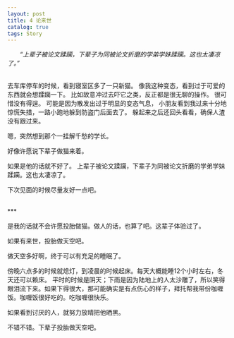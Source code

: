 ```yaml
---
layout: post
title: 4 论来世
catalog: true  
tags: Story
---
```


&emsp;&emsp;*“上辈子被论文蹂躏，下辈子为同被论文折磨的学弟学妹蹂躏。这也太凄凉了。”*

<br/>
去车库停车的时候，看到寝室区多了一只新猫。
像我这种变态，看到过于可爱的东西就会想蹂躏一下。
比如故意冲过去吓它之类，反正都是很无聊的操作。
很可惜没有得逞。
可能是因为散发出过于明显的变态气息，
小朋友看到我过来十分地惊慌失措，一路小跑地躲到防盗门后面去了。
躲起来之后还回头看看，确保人渣没有跟过来。

嗯，突然想到那个一挂解千愁的学长。

好像许愿说下辈子做猫来着。

如果是他的话就不好了。
上辈子被论文蹂躏，下辈子为同被论文折磨的学弟学妹蹂躏。这也太凄凉了。

下次见面的时候尽量友好一点吧。


<br/>
***

是我的话就不会许愿投胎做猫。做人的话，也算了吧。这辈子体验过了。

如果有来世，投胎做天空吧。

做天空多好啊，终于可以有充足的睡眠了。

傍晚六点多的时候就熄灯，到凌晨的时候起床。每天大概能睡12个小时左右，冬天还可以赖床。
平时的时候是阴天；下雨是因为陆地上的人太沙雕了，所以笑得眼泪流下来。如果下得很大，那可能确实是有点伤心的样子，拜托帮我带份咖喱饭。咖喱饭很好吃的。吃咖喱很快乐。

如果看到讨厌的人，就努力放晴把他晒黑。

不错不错。下辈子投胎做天空吧。

<br/>




